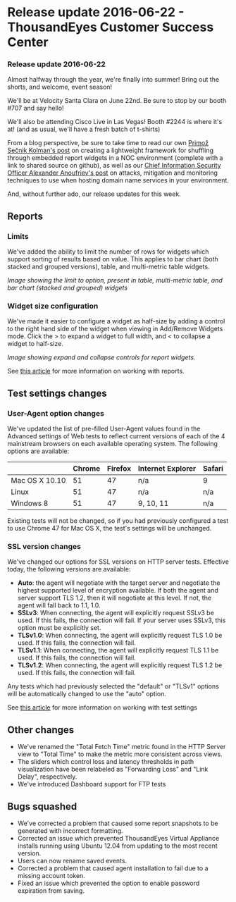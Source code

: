 # Release update 2016-06-22 - ThousandEyes Customer Success Center

### Release update 2016-06-22

Almost halfway through the year, we're finally into summer!  Bring out the shorts, and welcome, event season!

  
We'll be at Velocity Santa Clara on June 22nd.  Be sure to stop by our booth \#707 and say hello!

We'll also be attending Cisco Live in Las Vegas!  Booth \#2244 is where it's at! \(and as usual, we'll have a fresh batch of t-shirts\)

From a blog perspective, be sure to take time to read our own [Primož Sečnik Kolman's post](https://blog.thousandeyes.com/reporting-noc-box-whiskers-widget-carousel/) on creating a lightweight framework for shuffling through embedded report widgets in a NOC environment \(complete with a link to shared source on github\), as well as our [Chief Information Security Officer Alexander Anoufriev's post](https://blog.thousandeyes.com/secure-dns-management-best-practices/) on attacks, mitigation and monitoring techniques to use when hosting domain name services in your environment.

And, without further ado, our release updates for this week.

## Reports

### Limits

We've added the ability to limit the number of rows for widgets which support sorting of results based on value.  This applies to bar chart \(both stacked and grouped versions\), table, and multi-metric table widgets.

  
_Image showing the limit to option, present in table, multi-metric table, and bar chart \(stacked and grouped\) widgets_

### Widget size configuration

We've made it easier to configure a widget as half-size by adding a control to the right hand side of the widget when viewing in Add/Remove Widgets mode.  Click the &gt; to expand a widget to full width, and &lt; to collapse a widget to half-size.

  
_Image showing expand and collapse controls for report widgets._

See [this article](https://success.thousandeyes.com/ViewArticle?articleIdParam=kA0E0000000CmnTKAS) for more information on working with reports.

##  Test settings changes

### User-Agent option changes

We've updated the list of pre-filled User-Agent values found in the Advanced settings of Web tests to reflect current versions of each of the 4 mainstream browsers on each available operating system.  The following options are available:

|  | Chrome | Firefox | Internet Explorer | Safari |
| :--- | :--- | :--- | :--- | :--- |
| Mac OS X 10.10 | 51 | 47 | n/a | 9 |
| Linux | 51 | 47 | n/a | n/a |
| Windows 8 | 51 | 47 | 9, 10, 11 | n/a |

Existing tests will not be changed, so if you had previously configured a test to use Chrome 47 for Mac OS X, the test's settings will be unchanged.

###  SSL version changes

We've changed our options for SSL versions on HTTP server tests.  Effective today, the following versions are available:

* **Auto**: the agent will negotiate with the target server and negotiate the highest supported level of encryption available.  If both the agent and server support TLS 1.2, then it will negotiate at this level.  If not, the agent will fall back to 1.1, 1.0.  
* **SSLv3**: When connecting, the agent will explicitly request SSLv3 be used.  If this fails, the connection will fail.  If your server uses SSLv3, this option must be explicitly set.
* **TLSv1.0**: When connecting, the agent will explicitly request TLS 1.0 be used.  If this fails, the connection will fail.
* **TLSv1.1**: When connecting, the agent will explicitly request TLS 1.1 be used.  If this fails, the connection will fail.
* **TLSv1.2**: When connecting, the agent will explicitly request TLS 1.2 be used.  If this fails, the connection will fail.

Any tests which had previously selected the "default" or "TLSv1" options will be automatically changed to use the "auto" option.

See [this article](https://success.thousandeyes.com/ViewArticle?articleIdParam=kA0E0000000Cmn7KAC) for more information on working with test settings

## Other changes

* We've renamed the "Total Fetch Time" metric found in the HTTP Server view to "Total Time" to make the metric more consistent across views.
* The sliders which control loss and latency thresholds in path visualization have been relabeled as "Forwarding Loss" and "Link Delay", respectively.
* We've introduced Dashboard support for FTP tests

## Bugs squashed

* We've corrected a problem that caused some report snapshots to be generated with incorrect formatting.
* Corrected an issue which prevented ThousandEyes Virtual Appliance installs running using Ubuntu 12.04 from updating to the most recent version.
* Users can now rename saved events.
* Corrected a problem that caused agent installation to fail due to a missing account token.
* Fixed an issue which prevented the option to enable password expiration from saving.

